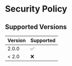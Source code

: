 # Security Policy

## Supported Versions

| Version | Supported          |
| ------- | ------------------ |
| 2.0.0   | :white_check_mark: |
| < 2.0   | :x:                |
